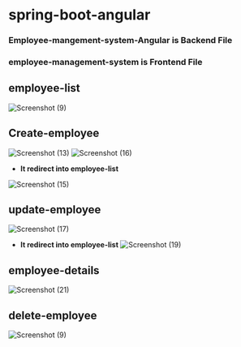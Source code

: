 # spring-boot-angular
### Employee-mangement-system-Angular is Backend File
### employee-management-system is Frontend File
##
## employee-list
![Screenshot (9)](https://user-images.githubusercontent.com/80576654/165759804-39f55421-dd3a-4ed2-89b9-06e1953d7393.png)
##

## Create-employee
![Screenshot (13)](https://user-images.githubusercontent.com/80576654/165759915-cd6d7ae0-13ad-4ff7-b3c3-8bd93cce543c.png)
![Screenshot (16)](https://user-images.githubusercontent.com/80576654/165759994-5d6edfea-ac7e-44aa-a548-c5e55794e460.png)

* <b>It redirect into employee-list</b>

![Screenshot (15)](https://user-images.githubusercontent.com/80576654/165760200-26d7d2c9-c8f9-4333-925e-89b85e81f513.png)

## update-employee
![Screenshot (17)](https://user-images.githubusercontent.com/80576654/165760308-c0e3d273-5f6a-4452-ae11-e95d51b29a3a.png)

* <b>It redirect into employee-list</b>
![Screenshot (19)](https://user-images.githubusercontent.com/80576654/165760512-b226d369-5cd7-48f7-99d5-ae5647a94bc7.png)

## employee-details
![Screenshot (21)](https://user-images.githubusercontent.com/80576654/165760613-f8dc6ee6-1a94-4e79-a396-618571a3d1ff.png)

## delete-employee
![Screenshot (9)](https://user-images.githubusercontent.com/80576654/165759804-39f55421-dd3a-4ed2-89b9-06e1953d7393.png)
